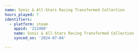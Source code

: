 ```yaml
---
name: Sonic & All-Stars Racing Transformed Collection
hours_played: 7
identifiers:
  - platform: steam
    appid: '212480'
    name: Sonic & All-Stars Racing Transformed Collection
    synced_on: '2024-07-04'

---
```

